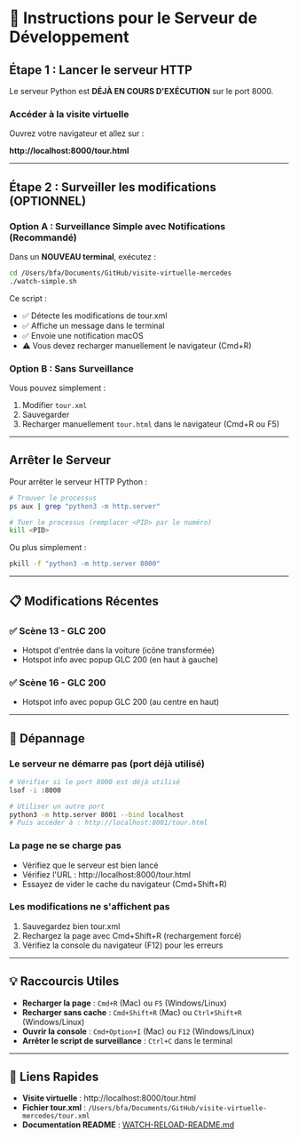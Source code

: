 # 🚀 Instructions pour le Serveur de Développement

## Étape 1 : Lancer le serveur HTTP

Le serveur Python est **DÉJÀ EN COURS D'EXÉCUTION** sur le port 8000.

### Accéder à la visite virtuelle

Ouvrez votre navigateur et allez sur :

**http://localhost:8000/tour.html**

---

## Étape 2 : Surveiller les modifications (OPTIONNEL)

### Option A : Surveillance Simple avec Notifications (Recommandé)

Dans un **NOUVEAU terminal**, exécutez :

```bash
cd /Users/bfa/Documents/GitHub/visite-virtuelle-mercedes
./watch-simple.sh
```

Ce script :
- ✅ Détecte les modifications de tour.xml
- ✅ Affiche un message dans le terminal
- ✅ Envoie une notification macOS
- ⚠️ Vous devez recharger manuellement le navigateur (Cmd+R)

### Option B : Sans Surveillance

Vous pouvez simplement :
1. Modifier `tour.xml`
2. Sauvegarder
3. Recharger manuellement `tour.html` dans le navigateur (Cmd+R ou F5)

---

## Arrêter le Serveur

Pour arrêter le serveur HTTP Python :

```bash
# Trouver le processus
ps aux | grep "python3 -m http.server"

# Tuer le processus (remplacer <PID> par le numéro)
kill <PID>
```

Ou plus simplement :

```bash
pkill -f "python3 -m http.server 8000"
```

---

## 📋 Modifications Récentes

### ✅ Scène 13 - GLC 200
- Hotspot d'entrée dans la voiture (icône transformée)
- Hotspot info avec popup GLC 200 (en haut à gauche)

### ✅ Scène 16 - GLC 200
- Hotspot info avec popup GLC 200 (au centre en haut)

---

## 🔧 Dépannage

### Le serveur ne démarre pas (port déjà utilisé)
```bash
# Vérifier si le port 8000 est déjà utilisé
lsof -i :8000

# Utiliser un autre port
python3 -m http.server 8001 --bind localhost
# Puis accéder à : http://localhost:8001/tour.html
```

### La page ne se charge pas
- Vérifiez que le serveur est bien lancé
- Vérifiez l'URL : http://localhost:8000/tour.html
- Essayez de vider le cache du navigateur (Cmd+Shift+R)

### Les modifications ne s'affichent pas
1. Sauvegardez bien tour.xml
2. Rechargez la page avec Cmd+Shift+R (rechargement forcé)
3. Vérifiez la console du navigateur (F12) pour les erreurs

---

## 💡 Raccourcis Utiles

- **Recharger la page** : `Cmd+R` (Mac) ou `F5` (Windows/Linux)
- **Recharger sans cache** : `Cmd+Shift+R` (Mac) ou `Ctrl+Shift+R` (Windows/Linux)
- **Ouvrir la console** : `Cmd+Option+I` (Mac) ou `F12` (Windows/Linux)
- **Arrêter le script de surveillance** : `Ctrl+C` dans le terminal

---

## 📍 Liens Rapides

- **Visite virtuelle** : http://localhost:8000/tour.html
- **Fichier tour.xml** : `/Users/bfa/Documents/GitHub/visite-virtuelle-mercedes/tour.xml`
- **Documentation README** : [WATCH-RELOAD-README.md](WATCH-RELOAD-README.md)
